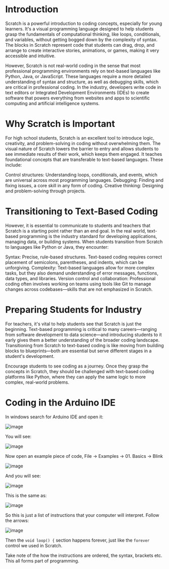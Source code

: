 # Introduction

Scratch is a powerful introduction to coding concepts, especially for young learners. It's a visual programming language designed to help students grasp the fundamentals of computational thinking, like loops, conditionals, and variables, without getting bogged down by the complexity of syntax. The blocks in Scratch represent code that students can drag, drop, and arrange to create interactive stories, animations, or games, making it very accessible and intuitive.

However, Scratch is not real-world coding in the sense that most professional programming environments rely on text-based languages like Python, Java, or JavaScript. These languages require a more detailed understanding of syntax and structure, as well as debugging skills, which are critical in professional coding. In the industry, developers write code in text editors or Integrated Development Environments (IDEs) to create software that powers everything from websites and apps to scientific computing and artificial intelligence systems.

# Why Scratch is Important

For high school students, Scratch is an excellent tool to introduce logic, creativity, and problem-solving in coding without overwhelming them. The visual nature of Scratch lowers the barrier to entry and allows students to see immediate results of their work, which keeps them engaged. It teaches foundational concepts that are transferable to text-based languages. These include:

Control structures: Understanding loops, conditionals, and events, which are universal across most programming languages.
Debugging: Finding and fixing issues, a core skill in any form of coding.
Creative thinking: Designing and problem-solving through projects.

# Transitioning to Text-Based Coding

However, it is essential to communicate to students and teachers that Scratch is a starting point rather than an end goal. In the real world, text-based programming is the industry standard for developing applications, managing data, or building systems. When students transition from Scratch to languages like Python or Java, they encounter:

Syntax: Precise, rule-based structures. Text-based coding requires correct placement of semicolons, parentheses, and indents, which can be unforgiving.
Complexity: Text-based languages allow for more complex tasks, but they also demand understanding of error messages, functions, data types, and libraries.
Version control and collaboration: Professional coding often involves working on teams using tools like Git to manage changes across codebases—skills that are not emphasized in Scratch.

# Preparing Students for Industry

For teachers, it's vital to help students see that Scratch is just the beginning. Text-based programming is critical to many careers—ranging from software development to data science—and introducing students to it early gives them a better understanding of the broader coding landscape. Transitioning from Scratch to text-based coding is like moving from building blocks to blueprints—both are essential but serve different stages in a student's development.

Encourage students to see coding as a journey. Once they grasp the concepts in Scratch, they should be challenged with text-based coding platforms like Python, where they can apply the same logic to more complex, real-world problems.

# Coding in the Arduino IDE

In windows search for Arduino IDE and open it:

![image](https://github.com/user-attachments/assets/db0f756d-ab72-4817-aa2a-5a07649553f7)

You will see:

![image](https://github.com/user-attachments/assets/1f4efcd3-147c-4669-acec-ecd95c96a17d)

Now open an example piece of code, File -> Examples -> 01. Basics -> Blink 

![image](https://github.com/user-attachments/assets/50265988-270f-47ae-b2d8-3bd7a4089d0c)

And you will see:

![image](https://github.com/user-attachments/assets/3cf09ae8-4c89-4477-9f10-087f1431bbbd)

This is the same as:

![image](https://github.com/user-attachments/assets/55e599e6-0104-4535-aec6-4ee5746d7657)

So this is just a list of instructions that your computer will interpret. Follow the arrows:

![image](https://github.com/user-attachments/assets/648f2aed-4e1a-43d6-9818-8bf12133d03b)

Then the `void loop() {` section happens forever, just like the `forever` control we used in Scratch.

Take note of the how the instructions are ordered, the syntax, brackets etc. This all forms part of programming.
